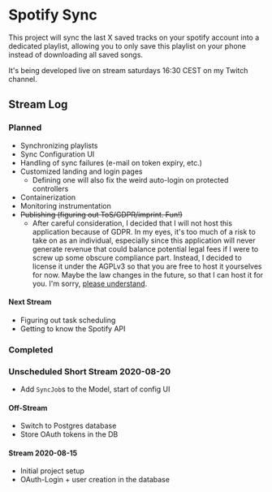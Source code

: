 # Spotify Sync

This project will sync the last X saved tracks on your spotify account into a dedicated playlist,
allowing you to only save this playlist on your phone instead of downloading all saved songs.

It's being developed live on stream saturdays 16:30 CEST on my Twitch channel.

## Stream Log

### Planned

* Synchronizing playlists
* Sync Configuration UI
* Handling of sync failures (e-mail on token expiry, etc.)
* Customized landing and login pages
    * Defining one will also fix the weird auto-login on protected controllers
* Containerization
* Monitoring instrumentation
* ~~Publishing (figuring out ToS/GDPR/imprint. Fun!)~~
  * After careful consideration, I decided that I will not host this application because of GDPR. In my eyes, it's too
  much of a risk to take on as an individual, especially since this application will never generate revenue
  that could balance potential legal fees if I were to screw up some obscure compliance part. Instead, I decided
  to license it under the AGPLv3 so that you are free to host it yourselves for now. Maybe the law changes in the
  future, so that I can host it for you. I'm sorry, [please understand](https://www.youtube.com/watch?v=F535Xpu0NDE).
  
#### Next Stream

* Figuring out task scheduling
* Getting to know the Spotify API

### Completed

### Unscheduled Short Stream 2020-08-20
* Add `SyncJob`s to the Model, start of config UI

#### Off-Stream
* Switch to Postgres database
* Store OAuth tokens in the DB 

#### Stream 2020-08-15
* Initial project setup 
* OAuth-Login + user creation in the database